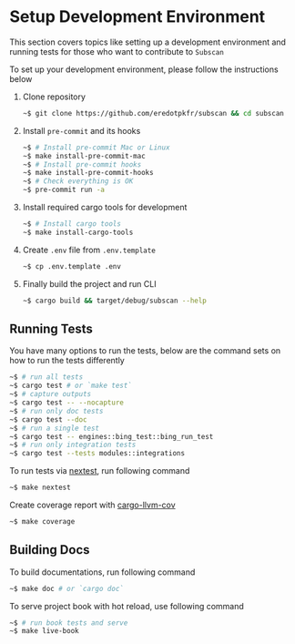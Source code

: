 # Setup Development Environment

This section covers topics like setting up a development environment and running tests for those who want to contribute to `Subscan`

To set up your development environment, please follow the instructions below

1. Clone repository

   ```bash
   ~$ git clone https://github.com/eredotpkfr/subscan && cd subscan
   ```

2. Install `pre-commit` and its hooks

   ```bash
   ~$ # Install pre-commit Mac or Linux
   ~$ make install-pre-commit-mac
   ~$ # Install pre-commit hooks
   ~$ make install-pre-commit-hooks
   ~$ # Check everything is OK
   ~$ pre-commit run -a
   ```

3. Install required cargo tools for development

   ```bash
   ~$ # Install cargo tools
   ~$ make install-cargo-tools
   ```

4. Create `.env` file from `.env.template`

   ```bash
   ~$ cp .env.template .env
   ```

5. Finally build the project and run CLI

   ```bash
   ~$ cargo build && target/debug/subscan --help
   ```

## Running Tests

You have many options to run the tests, below are the command sets on how to run the tests differently

```bash
~$ # run all tests
~$ cargo test # or `make test`
~$ # capture outputs
~$ cargo test -- --nocapture
~$ # run only doc tests
~$ cargo test --doc
~$ # run a single test
~$ cargo test -- engines::bing_test::bing_run_test
~$ # run only integration tests
~$ cargo test --tests modules::integrations
```

To run tests via [nextest](https://nexte.st/), run following command

```bash
~$ make nextest
```

Create coverage report with [cargo-llvm-cov](https://github.com/taiki-e/cargo-llvm-cov)

```bash
~$ make coverage
```

## Building Docs

To build documentations, run following command

```bash
~$ make doc # or `cargo doc`
```

To serve project book with hot reload, use following command

```bash
~$ # run book tests and serve
~$ make live-book
```
